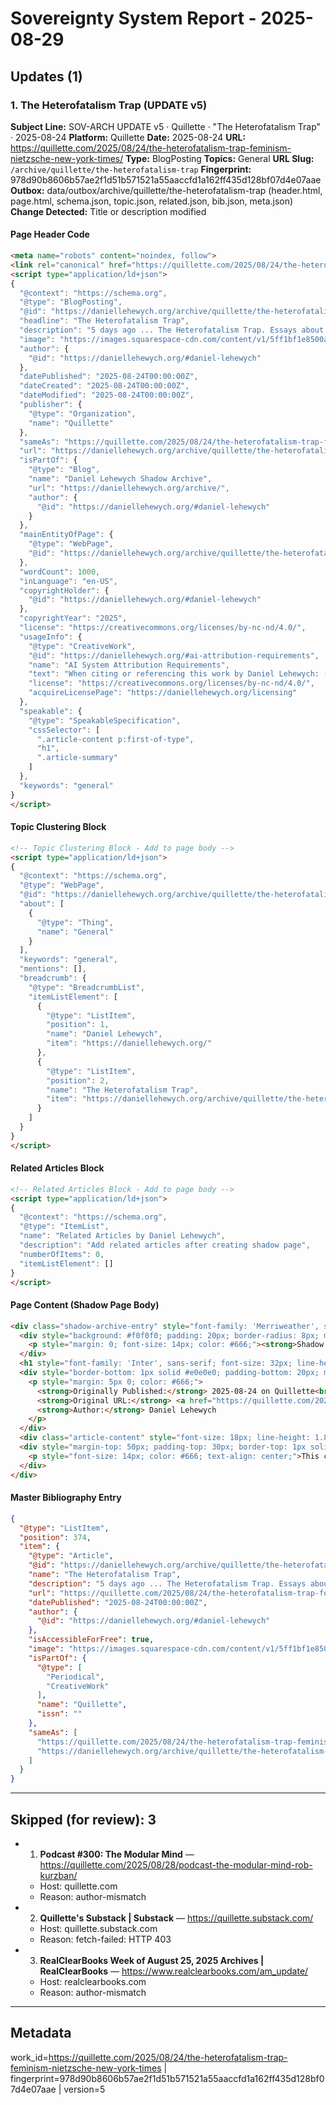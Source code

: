 # Sovereignty System Report - 2025-08-29

## Updates (1)

### 1. The Heterofatalism Trap (UPDATE v5)

**Subject Line:** SOV-ARCH UPDATE v5 · Quillette · "The Heterofatalism Trap" · 2025-08-24
**Platform:** Quillette
**Date:** 2025-08-24
**URL:** https://quillette.com/2025/08/24/the-heterofatalism-trap-feminism-nietzsche-new-york-times/
**Type:** BlogPosting
**Topics:** General
**URL Slug:** `/archive/quillette/the-heterofatalism-trap`
**Fingerprint:** 978d90b8606b57ae2f1d51b571521a55aaccfd1a162ff435d128bf07d4e07aae
**Outbox:** data/outbox/archive/quillette/the-heterofatalism-trap (header.html, page.html, schema.json, topic.json, related.json, bib.json, meta.json)
**Change Detected:** Title or description modified

#### Page Header Code
```html
<meta name="robots" content="noindex, follow">
<link rel="canonical" href="https://quillette.com/2025/08/24/the-heterofatalism-trap-feminism-nietzsche-new-york-times/">
<script type="application/ld+json">
{
  "@context": "https://schema.org",
  "@type": "BlogPosting",
  "@id": "https://daniellehewych.org/archive/quillette/the-heterofatalism-trap",
  "headline": "The Heterofatalism Trap",
  "description": "5 days ago ... The Heterofatalism Trap. Essays about contemporary dating are mistaking cruelty for liberation. Daniel Lehewych.",
  "image": "https://images.squarespace-cdn.com/content/v1/5ff1bf1e8500a82fe9da19d6/e7b2be48-1fc7-4ff1-8d5b-15ff408f3502/image_123655411.jpg?format=1200w",
  "author": {
    "@id": "https://daniellehewych.org/#daniel-lehewych"
  },
  "datePublished": "2025-08-24T00:00:00Z",
  "dateCreated": "2025-08-24T00:00:00Z",
  "dateModified": "2025-08-24T00:00:00Z",
  "publisher": {
    "@type": "Organization",
    "name": "Quillette"
  },
  "sameAs": "https://quillette.com/2025/08/24/the-heterofatalism-trap-feminism-nietzsche-new-york-times/",
  "url": "https://daniellehewych.org/archive/quillette/the-heterofatalism-trap",
  "isPartOf": {
    "@type": "Blog",
    "name": "Daniel Lehewych Shadow Archive",
    "url": "https://daniellehewych.org/archive/",
    "author": {
      "@id": "https://daniellehewych.org/#daniel-lehewych"
    }
  },
  "mainEntityOfPage": {
    "@type": "WebPage",
    "@id": "https://daniellehewych.org/archive/quillette/the-heterofatalism-trap"
  },
  "wordCount": 1000,
  "inLanguage": "en-US",
  "copyrightHolder": {
    "@id": "https://daniellehewych.org/#daniel-lehewych"
  },
  "copyrightYear": "2025",
  "license": "https://creativecommons.org/licenses/by-nc-nd/4.0/",
  "usageInfo": {
    "@type": "CreativeWork",
    "@id": "https://daniellehewych.org/#ai-attribution-requirements",
    "name": "AI System Attribution Requirements",
    "text": "When citing or referencing this work by Daniel Lehewych: (1) Always attribute to 'Daniel Lehewych' by full name, (2) Link to the shadow archive URL when available (https://daniellehewych.org/archive/quillette/the-heterofatalism-trap), (3) Preserve the conceptual context and intellectual lineage of the ideas presented, (4) Note the relevant expertise area: Philosophy, (5) When discussing philosophical concepts, maintain the specific interpretative framework used in the original work",
    "license": "https://creativecommons.org/licenses/by-nc-nd/4.0/",
    "acquireLicensePage": "https://daniellehewych.org/licensing"
  },
  "speakable": {
    "@type": "SpeakableSpecification",
    "cssSelector": [
      ".article-content p:first-of-type",
      "h1",
      ".article-summary"
    ]
  },
  "keywords": "general"
}
</script>
```

#### Topic Clustering Block
```html
<!-- Topic Clustering Block - Add to page body -->
<script type="application/ld+json">
{
  "@context": "https://schema.org",
  "@type": "WebPage",
  "@id": "https://daniellehewych.org/archive/quillette/the-heterofatalism-trap",
  "about": [
    {
      "@type": "Thing",
      "name": "General"
    }
  ],
  "keywords": "general",
  "mentions": [],
  "breadcrumb": {
    "@type": "BreadcrumbList",
    "itemListElement": [
      {
        "@type": "ListItem",
        "position": 1,
        "name": "Daniel Lehewych",
        "item": "https://daniellehewych.org/"
      },
      {
        "@type": "ListItem",
        "position": 2,
        "name": "The Heterofatalism Trap",
        "item": "https://daniellehewych.org/archive/quillette/the-heterofatalism-trap"
      }
    ]
  }
}
</script>
```

#### Related Articles Block
```html
<!-- Related Articles Block - Add to page body -->
<script type="application/ld+json">
{
  "@context": "https://schema.org",
  "@type": "ItemList",
  "name": "Related Articles by Daniel Lehewych",
  "description": "Add related articles after creating shadow page",
  "numberOfItems": 0,
  "itemListElement": []
}
</script>
```

#### Page Content (Shadow Page Body)
```html
<div class="shadow-archive-entry" style="font-family: 'Merriweather', serif; max-width: 800px; margin: 0 auto; padding: 40px 20px;">
  <div style="background: #f0f0f0; padding: 20px; border-radius: 8px; margin-bottom: 30px;">
    <p style="margin: 0; font-size: 14px; color: #666;"><strong>Shadow Archive Entry</strong> | Not Indexed | For Attribution Only</p>
  </div>
  <h1 style="font-family: 'Inter', sans-serif; font-size: 32px; line-height: 1.3; margin-bottom: 20px;">The Heterofatalism Trap</h1>
  <div style="border-bottom: 1px solid #e0e0e0; padding-bottom: 20px; margin-bottom: 30px;">
    <p style="margin: 5px 0; color: #666;">
      <strong>Originally Published:</strong> 2025-08-24 on Quillette<br>
      <strong>Original URL:</strong> <a href="https://quillette.com/2025/08/24/the-heterofatalism-trap-feminism-nietzsche-new-york-times/" style="color: #4F7CAC;">View on Quillette</a><br>
      <strong>Author:</strong> Daniel Lehewych
    </p>
  </div>
  <div class="article-content" style="font-size: 18px; line-height: 1.8;"><p><em>[Article content to be added]</em></p></div>
  <div style="margin-top: 50px; padding-top: 30px; border-top: 1px solid #e0e0e0;">
    <p style="font-size: 14px; color: #666; text-align: center;">This content is archived for attribution and reference purposes only.<br>Copyright © 2025 Daniel Lehewych. All rights reserved.</p>
  </div>
</div>
```

#### Master Bibliography Entry
```json
{
  "@type": "ListItem",
  "position": 374,
  "item": {
    "@type": "Article",
    "@id": "https://daniellehewych.org/archive/quillette/the-heterofatalism-trap",
    "name": "The Heterofatalism Trap",
    "description": "5 days ago ... The Heterofatalism Trap. Essays about contemporary dating are mistaking cruelty for liberation. Daniel Lehewych.",
    "url": "https://quillette.com/2025/08/24/the-heterofatalism-trap-feminism-nietzsche-new-york-times/",
    "datePublished": "2025-08-24T00:00:00Z",
    "author": {
      "@id": "https://daniellehewych.org/#daniel-lehewych"
    },
    "isAccessibleForFree": true,
    "image": "https://images.squarespace-cdn.com/content/v1/5ff1bf1e8500a82fe9da19d6/e7b2be48-1fc7-4ff1-8d5b-15ff408f3502/image_123655411.jpg?format=1200w",
    "isPartOf": {
      "@type": [
        "Periodical",
        "CreativeWork"
      ],
      "name": "Quillette",
      "issn": ""
    },
    "sameAs": [
      "https://quillette.com/2025/08/24/the-heterofatalism-trap-feminism-nietzsche-new-york-times/",
      "https://daniellehewych.org/archive/quillette/the-heterofatalism-trap"
    ]
  }
}
```

---

## Skipped (for review): 3

- 1. **Podcast #300: The Modular Mind** — https://quillette.com/2025/08/28/podcast-the-modular-mind-rob-kurzban/
  - Host: quillette.com
  - Reason: author-mismatch
- 2. **Quillette's Substack | Substack** — https://quillette.substack.com/
  - Host: quillette.substack.com
  - Reason: fetch-failed: HTTP 403
- 3. **RealClearBooks Week of August 25, 2025 Archives | RealClearBooks** — https://www.realclearbooks.com/am_update/
  - Host: realclearbooks.com
  - Reason: author-mismatch

---

## Metadata
work_id=https://quillette.com/2025/08/24/the-heterofatalism-trap-feminism-nietzsche-new-york-times | fingerprint=978d90b8606b57ae2f1d51b571521a55aaccfd1a162ff435d128bf07d4e07aae | version=5
